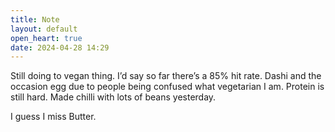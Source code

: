 ```yaml
---
title: Note
layout: default
open_heart: true
date: 2024-04-28 14:29
---
```


Still doing to vegan thing. I’d say so far there’s a 85% hit rate. Dashi and the occasion egg due to people being confused what vegetarian I am. Protein is still hard. Made chilli with lots of beans yesterday.

I guess I miss Butter.

